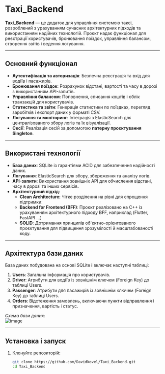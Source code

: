 # Taxi_Backend  

**Taxi_Backend** — це додаток для управління системою таксі, розроблений з урахуванням сучасних архітектурних підходів та використанням надійних технологій. Проєкт надає функціонал для реєстрації користувачів, бронювання поїздок, управління балансом, створення звітів і ведення логування.  

---

## Основний функціонал  
- **Аутентифікація та авторизація**: Безпечна реєстрація та вхід для водіїв і пасажирів.  
- **Бронювання поїздок**: Розрахунок відстані, вартості та часу в дорозі з використанням API-запитів.  
- **Управління балансом**: Поповнення, списання коштів і облік транзакцій для користувачів.  
- **Статистика та звіти**: Генерація статистики по поїздках, перегляд заробітків і експорт даних у форматі CSV.  
- **Логування та моніторинг**: Інтеграція з ElasticSearch для централізованого збору логів та їх візуалізації.  
- **Сесії**: Реалізація сесій за допомогою **патерну проєктування Singleton**.  

---

## Використані технології  
- **База даних**: SQLite із гарантіями ACID для забезпечення надійності даних.  
- **Логування**: ElasticSearch для збору, збереження та аналізу логів.  
- **API-запити**: Використання зовнішніх API для обчислення відстані, часу в дорозі та інших сервісів.  
- **Архітектурний підхід**:  
  - **Clean Architecture**: Чітке розділення на рівні для спрощення підтримки:  
  - **Backend for Frontend (BFF)**: Проєкт реалізовано на C++ із урахуванням архітектурного підходу BFF, наприклад (Flutter, FastAPI ...) 
  - **SOLID**: Дотримання принципів об'єктно-орієнтованого проєктування для підвищення зрозумілості й масштабованості коду.  

---

## Архітектура бази даних  
База даних побудована на основі SQLite і включає наступні таблиці:  
1. **Users**: Загальна інформація про користувачів.  
2. **Driver**: Атрибути для водіїв із зовнішнім ключем (Foreign Key) до таблиці Users.  
3. **Passenger**: Атрибути для пасажирів із зовнішнім ключем (Foreign Key) до таблиці Users.  
4. **Orders**: Відстеження замовлень, включаючи пункти відправлення і призначення, вартість і статус.  

*Схема бази даних:*  
![image](https://github.com/user-attachments/assets/07420c1f-b580-4aeb-8e70-997ec660a566)

---

## Установка і запуск  
1. Клонуйте репозиторій:  
   ```bash
   git clone https://github.com/Davidkovel/Taxi_Backend.git
   cd Taxi_Backend
